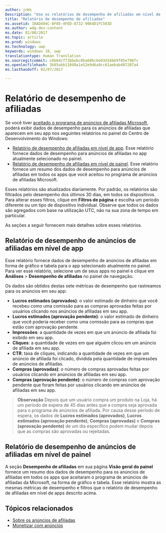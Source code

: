 ```yaml
---
author: jnHs
Description: "Use os relatórios de desempenho de afiliadas em nível de apps e de contas no painel do Centro de Desenvolvimento do Windows para visualizar os dados de desempenho para anúncios das afiliadas em seus apps."
title: "Relatório de desempenho de afiliadas"
ms.assetid: 38AD494C-0F85-4FED-8732-9064D1FC503D
ms.author: wdg-dev-content
ms.date: 02/08/2017
ms.topic: article
ms.prod: windows
ms.technology: uwp
keywords: windows 10, uwp
translationtype: Human Translation
ms.sourcegitcommit: c6b64cff1bbebc8ba69bc6e03d34b69f85e798fc
ms.openlocfilehash: 3b85abb11049a1e52e9d6a9cc61aebab407207a4
ms.lasthandoff: 02/07/2017

---
```


# <a name="affiliates-performance-report"></a>Relatório de desempenho de afiliadas

Se você tiver [aceitado o programa de anúncios de afiliadas Microsoft](about-affiliate-ads.md), poderá exibir dados de desempenho para os anúncios de afiliadas que aparecem em seu app nos seguintes relatórios no painel do Centro de Desenvolvimento do Windows:

-   [Relatório de desempenho de afiliadas em nível de app](#app-level-affiliate-ads-performance-report). Esse relatório fornece dados de desempenho para anúncios de afiliadas no app atualmente selecionado no painel.
-   [Relatório de desempenho de afiliadas em nível de painel](#dashboard-level-affiliate-ads-performance-report). Esse relatório fornece um resumo dos dados de desempenho para anúncios de afiliadas em todos os apps que você aceitou no programa de anúncios de afiliadas Microsoft.

Esses relatórios são atualizados diariamente. Por padrão, os relatórios são filtrados pelo desempenho dos últimos 30 dias, em todos os dispositivos. Para alterar esses filtros, clique em **Filtros de página** e escolha um período diferente ou um tipo de dispositivo individual. Observe que todos os dados são agregados com base na utilização UTC, não na sua zona de tempo em particular.

As seções a seguir fornecem mais detalhes sobre esses relatórios.

## <a name="app-level-affiliate-ads-performance-report"></a>Relatório de desempenho de anúncios de afiliadas em nível de app

Esse relatório fornece dados de desempenho de anúncios de afiliadas em forma de gráfico e tabela para o app selecionado atualmente no painel. Para ver esse relatório, selecione um de seus apps no painel e clique em **Análises** &gt; **Desempenho de afiliadas** no painel de navegação.

Os dados são obtidos destas sete métricas de desempenho que rastreamos para os anúncios em seu app:

-   **Lucros estimados (aprovados)**: o valor estimado de dinheiro que você recebeu como uma comissão para as compras aprovadas feitas por usuários clicando nos anúncios de afiliadas em seu app.
-   **Lucros estimados (aprovação pendente)**: o valor estimado de dinheiro que você poderia receber como uma comissão para as compras que estão com aprovação pendente.
-   **Impressões**: a quantidade de vezes em que um anúncio de afiliada foi exibido em seu app.
-   **Cliques**: a quantidade de vezes em que alguém clicou em um anúncio de afiliada em seu app.
-   **CTR**: taxa de cliques, indicando a quantidade de vezes em que um anúncio de afiliada foi clicado, dividida pela quantidade de impressões de anúncios de afiliadas.
-   **Compras (aprovadas)**: o número de compras aprovadas feitas por usuários clicando em anúncios de afiliadas em seu app.
-   **Compras (aprovação pendente)**: o número de compras com aprovação pendente que foram feitas por usuários clicando em anúncios de afiliadas em seu app.

> **Observação**  Depois que um usuário compra um produto na Loja, há um período de espera de 45 dias antes que a compra seja aprovada para o programa de anúncios de afiliada. Por causa desse período de espera, os dados de **Lucros estimados (aprovados)**, **Lucros estimados (aprovação pendente)**, **Compras (aprovadas)** e **Compras (aprovação pendente)** de um dia específico podem mudar depois que as compras são aprovadas ou rejeitadas.

## <a name="dashboard-level-affiliate-ads-performance-report"></a>Relatório de desempenho de anúncios de afiliadas em nível de painel

A seção **Desempenho de afiliadas** em sua página **Visão geral do painel** fornece um resumo dos dados de desempenho para os anúncios de afiliadas em todos os apps que aceitaram o programa de anúncios de afiliadas da Microsoft, na forma de gráfico e tabela. Esse relatório mostra as mesmas métricas de desempenho e filtros que o relatório de desempenho de afiliadas em nível de apps descrito acima.

## <a name="related-topics"></a>Tópicos relacionados

* [Sobre os anúncios de afiliadas](about-affiliate-ads.md)
* [Monetizar com anúncios](monetize-with-ads.md)
 

 

